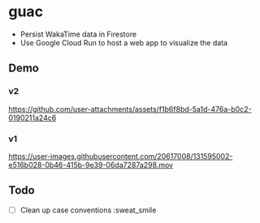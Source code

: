 # guac

- Persist WakaTime data in Firestore
- Use Google Cloud Run to host a web app to visualize the data

## Demo

### v2

https://github.com/user-attachments/assets/f1b6f8bd-5a1d-476a-b0c2-0190211a24c6

### v1

https://user-images.githubusercontent.com/20617008/131595002-e516b028-0b46-415b-9e39-06da7287a298.mov

## Todo

- [ ] Clean up case conventions :sweat_smile

